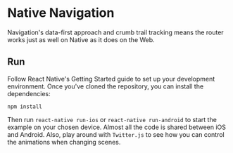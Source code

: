 # Native Navigation
Navigation's data-first approach and crumb trail tracking means the router works just as well on Native as it does on the Web. 

## Run
Follow React Native's Getting Started guide to set up your development environment. Once you've cloned the repository, you can install the dependencies:

    npm install

Then run `react-native run-ios` or `react-native run-android` to start the example on your chosen device. Almost all the code is shared between iOS and Android. Also, play around with `Twitter.js` to see how you can control the animations when changing scenes.
